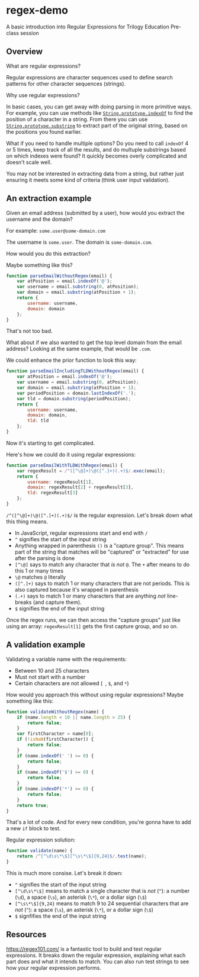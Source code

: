 # regex-demo
A basic introduction into Regular Expressions for Trilogy Education Pre-class session

## Overview
What are regular expressions? 

Regular expressions are character sequences used to define search patterns for other character sequences (strings).

Why use regular expressions?

In basic cases, you can get away with doing parsing in more primitive ways. For example, you can use methods like [`String.prototype.indexOf`](https://developer.mozilla.org/en-US/docs/Web/JavaScript/Reference/Global_Objects/String/indexOf) to find the position of a character in a string. From there you can use [`String.prototype.substring`](https://developer.mozilla.org/en-US/docs/Web/JavaScript/Reference/Global_Objects/String/substring) to extract part of the original string, based on the positions you found earlier.

What if you need to handle multiple options? Do you need to call `indexOf` 4 or 5 times, keep track of all the results, and do multuple substrings based on which indexes were found? It quickly becomes overly complicated and doesn't scale well.

You may not be interested in extracting data from a string, but rather just ensuring it meets some kind of criteria (think user input validation).

## An extraction example

Given an email address (submitted by a user), how would you extract the username and the domain?

For example: `some.user@some-domain.com`

The username is `some.user`.
The domain is `some-domain.com`.

How would you do this extraction?

Maybe something like this?
```javascript
function parseEmailWithoutRegex(email) {
	var atPosition = email.indexOf('@');
	var username = email.substring(0, atPosition);
	var domain = email.substring(atPosition + 1);
	return {
		username: username,
		domain: domain
	};
}
```

That's not too bad.

What about if we also wanted to get the top level domain from the email address? Looking at the same example, that would be `.com`.

We could enhance the prior function to look this way:
```javascript
function parseEmailIncludingTLDWithoutRegex(email) {
	var atPosition = email.indexOf('@');
	var username = email.substring(0, atPosition);
	var domain = email.substring(atPosition + 1);
	var periodPosition = domain.lastIndexOf('.');
	var tld = domain.substring(periodPosition);
	return {
		username: username,
		domain: domain,
		tld: tld
	};
}
```
Now it's starting to get complicated.

Here's how we could do it using regular expressions:
```javascript
function parseEmailWithTLDWithRegex(email) {
	var regexResult = /^([^\@]+)\@([^.]+)(.+)$/.exec(email);
	return {
		username: regexResult[1],
		domain: regexResult[2] + regexResult[3],
		tld: regexResult[3]
	};
}
```
`/^([^\@]+)\@([^.]+)(.+)$/` is the regular expression. Let's break down what this thing means.

* In JavaScript, regular expressions start and end with `/`
* `^` signifies the start of the input string
* Anything wrapped in parenthesis `()` is a "capture group". This means part of the string that matches will be "captured" or "extracted" for use after the parsing is done
* `[^\@]` says to match any character that _is not_ `@`. The `+` after means to do this 1 or many times
* `\@` matches `@` literally
* `([^.]+)` says to match 1 or many characters that are not periods. This is also captured because it's wrapped in parenthesis
* `(.+)` says to match 1 or many characters that are anything _not_ line-breaks (and capture them).
* `$` signifies the end of the input string

Once the regex runs, we can then access the "capture groups" just like using an array:
`regexResult[1]` gets the first capture group, and so on.

## A validation example

Validating a variable name with the requirements:
* Between 10 and 25 characters
* Must not start with a number
* Certain characters are not allowed (` `, `$`, and `*`)

How would you approach this without using regular expressions? Maybe something like this:
```javascript
function validateWithoutRegex(name) {
	if (name.length < 10 || name.length > 25) {
		return false;
	}
	var firstCharacter = name[0];
	if (!isNaN(firstCharacter)) {
		return false;
	}
	if (name.indexOf(' ') >= 0) {
		return false;
	}
	if (name.indexOf('$') >= 0) {
		return false;
	}
	if (name.indexOf('*') >= 0) {
		return false;
	}
	return true;
}
```

That's a lot of code. And for every new condition, you're gonna have to add a new `if` block to test.

Regular expression solution:
```javascript
function validate(name) {
	return /^[^\d\s\*\$][^\s\*\$]{9,24}$/.test(name);
}
```
This is much more consise. Let's break it down:
* `^` signifies the start of the input string
* `[^\d\s\*\$]` means to match a single character that is _not_ (`^`): a number (`\d`), a space (`\s`), an asterisk (`\*`), or a dollar sign (`\$`)
* `[^\s\*\$]{9,24}` means to match 9 to 24 sequential characters that are _not_ (`^`): a space (`\s`), an asterisk (`\*`), or a dollar sign (`\$`)
* `$` signfifies the end of the input string

## Resources
https://regex101.com/ is a fantastic tool to build and test regular expressions. It breaks down the regular expression, explaining what each part does and what it intends to match. You can also run test strings to see how your regular expression performs.
